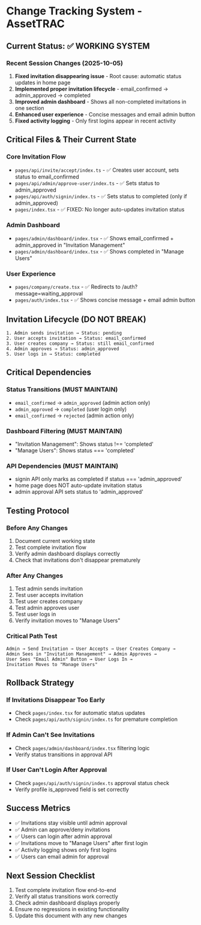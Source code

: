 # Change Tracking System - AssetTRAC

## Current Status: ✅ WORKING SYSTEM

### Recent Session Changes (2025-10-05)
1. **Fixed invitation disappearing issue** - Root cause: automatic status updates in home page
2. **Implemented proper invitation lifecycle** - email_confirmed → admin_approved → completed
3. **Improved admin dashboard** - Shows all non-completed invitations in one section
4. **Enhanced user experience** - Concise messages and email admin button
5. **Fixed activity logging** - Only first logins appear in recent activity

## Critical Files & Their Current State

### Core Invitation Flow
- `pages/api/invite/accept/index.ts` - ✅ Creates user account, sets status to email_confirmed
- `pages/api/admin/approve-user/index.ts` - ✅ Sets status to admin_approved
- `pages/api/auth/signin/index.ts` - ✅ Sets status to completed (only if admin_approved)
- `pages/index.tsx` - ✅ FIXED: No longer auto-updates invitation status

### Admin Dashboard
- `pages/admin/dashboard/index.tsx` - ✅ Shows email_confirmed + admin_approved in "Invitation Management"
- `pages/admin/dashboard/index.tsx` - ✅ Shows completed in "Manage Users"

### User Experience
- `pages/company/create.tsx` - ✅ Redirects to /auth?message=waiting_approval
- `pages/auth/index.tsx` - ✅ Shows concise message + email admin button

## Invitation Lifecycle (DO NOT BREAK)

```
1. Admin sends invitation → Status: pending
2. User accepts invitation → Status: email_confirmed
3. User creates company → Status: still email_confirmed
4. Admin approves → Status: admin_approved
5. User logs in → Status: completed
```

## Critical Dependencies

### Status Transitions (MUST MAINTAIN)
- `email_confirmed` → `admin_approved` (admin action only)
- `admin_approved` → `completed` (user login only)
- `email_confirmed` → `rejected` (admin action only)

### Dashboard Filtering (MUST MAINTAIN)
- "Invitation Management": Shows status !== 'completed'
- "Manage Users": Shows status === 'completed'

### API Dependencies (MUST MAINTAIN)
- signin API only marks as completed if status === 'admin_approved'
- home page does NOT auto-update invitation status
- admin approval API sets status to 'admin_approved'

## Testing Protocol

### Before Any Changes
1. Document current working state
2. Test complete invitation flow
3. Verify admin dashboard displays correctly
4. Check that invitations don't disappear prematurely

### After Any Changes
1. Test admin sends invitation
2. Test user accepts invitation
3. Test user creates company
4. Test admin approves user
5. Test user logs in
6. Verify invitation moves to "Manage Users"

### Critical Path Test
```
Admin → Send Invitation → User Accepts → User Creates Company → 
Admin Sees in "Invitation Management" → Admin Approves → 
User Sees "Email Admin" Button → User Logs In → 
Invitation Moves to "Manage Users"
```

## Rollback Strategy

### If Invitations Disappear Too Early
- Check `pages/index.tsx` for automatic status updates
- Check `pages/api/auth/signin/index.ts` for premature completion

### If Admin Can't See Invitations
- Check `pages/admin/dashboard/index.tsx` filtering logic
- Verify status transitions in approval API

### If User Can't Login After Approval
- Check `pages/api/auth/signin/index.ts` approval status check
- Verify profile is_approved field is set correctly

## Success Metrics
- ✅ Invitations stay visible until admin approval
- ✅ Admin can approve/deny invitations
- ✅ Users can login after admin approval
- ✅ Invitations move to "Manage Users" after first login
- ✅ Activity logging shows only first logins
- ✅ Users can email admin for approval

## Next Session Checklist
1. Test complete invitation flow end-to-end
2. Verify all status transitions work correctly
3. Check admin dashboard displays properly
4. Ensure no regressions in existing functionality
5. Update this document with any new changes

